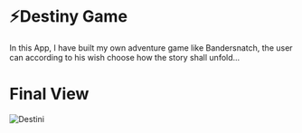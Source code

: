 # ⚡Destiny Game
In this App, I have built my own adventure game like Bandersnatch, the user can according to his wish choose how the story shall unfold...

# Final View
![Destini](https://user-images.githubusercontent.com/74127239/137892986-322638d1-4ae5-4009-a667-dbabc3942726.gif)
